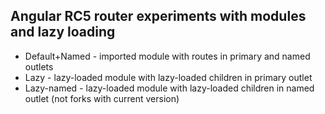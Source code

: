 Angular RC5 router experiments with modules and lazy loading
--
- Default+Named - imported module with routes in primary and named outlets
- Lazy - lazy-loaded module with lazy-loaded children in primary outlet
- Lazy-named - lazy-loaded module with lazy-loaded children in named outlet (not forks with current version)